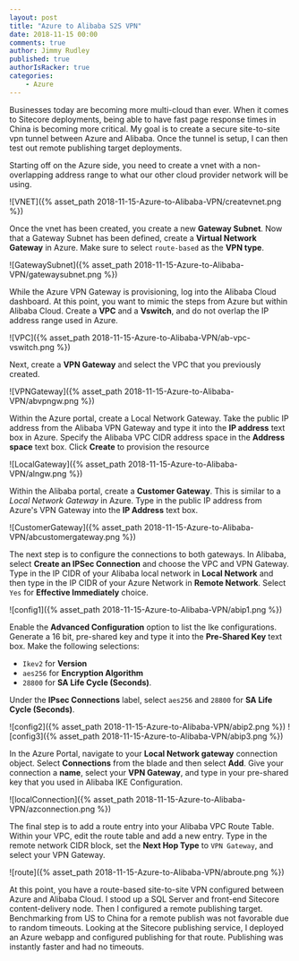 ```yaml
---
layout: post
title: "Azure to Alibaba S2S VPN"
date: 2018-11-15 00:00
comments: true
author: Jimmy Rudley
published: true
authorIsRacker: true
categories:
    - Azure
---
```


Businesses today are becoming more multi-cloud than ever. When it comes to Sitecore deployments, being able to have fast page response times in China is becoming more critical. My goal is to create a secure site-to-site vpn tunnel between Azure and Alibaba. Once the tunnel is setup, I can then test out remote publishing target deployments.

<!-- more -->

Starting off on the Azure side, you need to create a vnet with a non-overlapping address range to what our other cloud provider network will be using.

![VNET]({% asset_path 2018-11-15-Azure-to-Alibaba-VPN/createvnet.png %})

Once the vnet has been created, you create a new **Gateway Subnet**. Now that a Gateway Subnet has been defined, create a **Virtual Network Gateway** in Azure. 
Make sure to select `route-based` as the **VPN type**.

![GatewaySubnet]({% asset_path 2018-11-15-Azure-to-Alibaba-VPN/gatewaysubnet.png %})

While the Azure VPN Gateway is provisioning, log into the Alibaba Cloud dashboard. At this point, you want to mimic the steps from Azure but within Alibaba Cloud. Create a **VPC** and a **Vswitch**, and do not overlap the IP address range used in Azure. 

![VPC]({% asset_path 2018-11-15-Azure-to-Alibaba-VPN/ab-vpc-vswitch.png %})

Next, create a **VPN Gateway** and select the VPC that you previously created.

![VPNGateway]({% asset_path 2018-11-15-Azure-to-Alibaba-VPN/abvpngw.png %})

Within the Azure portal, create a Local Network Gateway. Take the public IP address from the Alibaba VPN Gateway and type it into the **IP address** text box in Azure. Specify the Alibaba VPC CIDR address space in the **Address space** text box. Click **Create** to provision the resource

![LocalGateway]({% asset_path 2018-11-15-Azure-to-Alibaba-VPN/alngw.png %})

Within the Alibaba portal, create a **Customer Gateway**. This is similar to a *Local Network Gateway* in Azure. Type in the public IP address from Azure's VPN Gateway into the **IP Address** text box.

![CustomerGateway]({% asset_path 2018-11-15-Azure-to-Alibaba-VPN/abcustomergateway.png %})

The next step is to configure the connections to both gateways. In Alibaba, select **Create an IPSec Connection** and choose the VPC and VPN Gateway. Type in the IP CIDR of your Alibaba local network in **Local Network** and then type in the IP CIDR of your Azure Network in **Remote Network**. Select `Yes` for **Effective Immediately** choice. 

![config1]({% asset_path 2018-11-15-Azure-to-Alibaba-VPN/abip1.png %})

Enable the **Advanced Configuration** option to list the Ike configurations. Generate a 16 bit, pre-shared key and type it into the **Pre-Shared Key** text box. Make the following selections:

- `Ikev2` for **Version** 
- `aes256` for **Encryption Algorithm** 
- `28800` for **SA Life Cycle (Seconds)**. 

Under the **IPsec Connections** label, select `aes256` and `28800` for **SA Life Cycle (Seconds)**. 

![config2]({% asset_path 2018-11-15-Azure-to-Alibaba-VPN/abip2.png %})
![config3]({% asset_path 2018-11-15-Azure-to-Alibaba-VPN/abip3.png %})

In the Azure Portal, navigate to your **Local Network gateway** connection object. Select **Connections** from the blade and then select **Add**. Give your connection a **name**, select your **VPN Gateway**, and type in your pre-shared key that you used in Alibaba IKE Configuration.

![localConnection]({% asset_path 2018-11-15-Azure-to-Alibaba-VPN/azconnection.png %})

The final step is to add a route entry into your Alibaba VPC Route Table. Within your VPC, edit the route table and add a new entry. Type in the remote network CIDR block, set the **Next Hop Type** to `VPN Gateway`, and select your VPN Gateway.

![route]({% asset_path 2018-11-15-Azure-to-Alibaba-VPN/abroute.png %})

At this point, you have a route-based site-to-site VPN configured between Azure and Alibaba Cloud. I stood up a SQL Server and front-end Sitecore content-delivery node. Then I configured a remote publishing target. Benchmarking from US to China for a remote publish was not favorable due to random timeouts. Looking at the Sitecore publishing service, I deployed an Azure webapp and configured publishing for that route. Publishing was instantly faster and had no timeouts.

